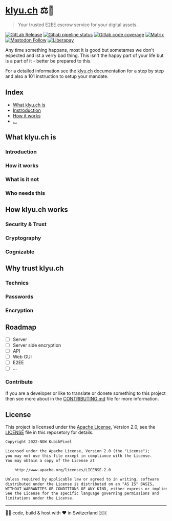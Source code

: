 # [klyu.ch](https://klyu.ch/) ⚖️🔐

> Your trusted E2EE escrow service for your digital assets.

[![GitLab Release](https://img.shields.io/gitlab/v/release/klyuch?logo=rust&style=flat-square)](https://gitlab.com/klyuch/klyuch/-/releases)
[![Gitlab pipeline status](https://img.shields.io/gitlab/pipeline-status/klyuch?branch=mockup&logo=gitlab&style=flat-square)](https://gitlab.com/klyuch/klyuch/-/commits/mockup)
[![Gitlab code coverage](https://img.shields.io/gitlab/coverage/kubikpixel/klyuch/mackup?logo=gitlab&style=flat-square)](https://gitlab.com/klyuch/klyuch/-/commits/mockup)
[![Matrix](https://img.shields.io/matrix/klyuch:tchncs.de?server_fqdn=tchncs.de&logo=matrix&style=flat-square)](https://matrix.to/#/#klyuch:tchncs.de)
[![Mastodon Follow](https://img.shields.io/mastodon/follow/000293781?color=blue&domain=https%3A%2F%2Fchaos.social&logo=mastodon&style=flat-square)](https://chaos.social/@kubikpixel)
[![Liberapay](https://img.shields.io/liberapay/gives/KubikPixel.svg?logo=liberapay&style=flat-square)](https://liberapay.com/KubikPixel)

Any time something happans, most it is good but sometames we don't espected and
ist a verry bad thing. This isn't the happy part of your life but is a part of
it - better be prepared to this.

For a detailed information see the [klyu.ch](https://klyu.ch/doc/)
documentation for a step by step and also a 101 instruction to setup your
mandate.

## Index

* [What klyu.ch is](what_klyuch_is)
* [Instroduction](introducion)
* [How it works](how_it_works)
* [...](#)

## What klyu.ch is

### Introduction

### How it works

### What is it not

### Who needs this

## How klyu.ch works

### Security & Trust

### Cryptography

### Cognizable

## Why trust klyu.ch

### Technics

### Passwords

### Encryption

## Roadmap

* [ ] Server
* [ ] Server side encryption
* [ ] API
* [ ] Web GUI
* [ ] E2EE
* [ ] ...

### Contribute

If you are a developer or like to translate or donete something to this project
then see more about in the [CONTRIBUTING.md](CONTRIBUTING.me) file for more
information.

## License

This project is licensed under the
[Apache License](https://www.apache.org/licenses/LICENSE-2.0), Version 2.0,
see the [LICENSE](LICENSE) file in this reposetory for details.

```txt
Copyright 2022-NOW KubikPixel

Licensed under the Apache License, Version 2.0 (the "License");
you may not use this file except in compliance with the License.
You may obtain a copy of the License at

    http://www.apache.org/licenses/LICENSE-2.0

Unless required by applicable law or agreed to in writing, software
distributed under the License is distributed on an "AS IS" BASIS,
WITHOUT WARRANTIES OR CONDITIONS OF ANY KIND, either express or implied.
See the License for the specific language governing permissions and
limitations under the License.
```

---

👨‍💻 code, build & host with ❤️  in Switzerland 🇨🇭
